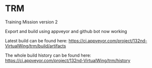 # TRM
Training Mission version 2

Export and build using appveyor and github bot now working

Latest build can be found here: https://ci.appveyor.com/project/132nd-VirtualWing/trm/build/artifacts

The whole build history can be found here: https://ci.appveyor.com/project/132nd-VirtualWing/trm/history
